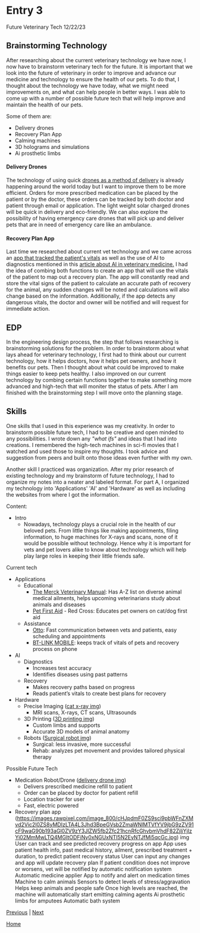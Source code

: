 # Entry 3
Future Veterinary Tech 12/22/23

## Brainstorming Technology
After researching about the current veterinary technology we have now, I now have to brainstorm veterinary tech for the future. It is important that we look into the future of veterinary in order to improve and advance our medicine and technology to ensure the health of our pets. To do that, I thought about the technology we have today, what we might need improvements on, and what can help people in better ways. I was able to come up with a number of possible future tech that will help improve and maintain the health of our pets. 

Some of them are:
* Delivery drones
* Recovery Plan App
* Calming machines
* 3D holograms and simulations
* Ai prosthetic limbs

#### Delivery Drones
The technology of using quick [drones as a method of delivery](https://www.wipro.com/business-process/the-future-of-delivery-with-drones-contactless-accurate-and-high-speed/) is already happening around the world today but I want to improve them to be more efficient. Orders for more prescribed medication can be placed by the patient or by the doctor, these orders can be tracked by both doctor and patient through email or application. The light weight solar charged drones will be quick in delivery and eco-friendly. We can also explore the possibility of having emergency care drones that will pick up and deliver pets that are in need of emergency care like an ambulance.

#### Recovery Plan App
Last time we researched about current vet technology and we came across an [app that tracked the patient's vitals](https://bionetus.com/vet/veterinary-multi-parameter-monitors/bt-link-veterinary-monitor-mobile-app/) as well as the use of AI to diagnostics mentioned in this [article about AI in veterinary medicine.](https://www.avma.org/news/artificial-intelligence-veterinary-medicine-what-are-ethical-and-legal-implications) I had the idea of combing both functions to create an app that will use the vitals of the patient to map out a recovery plan. The app will constantly read and store the vital signs of the patient to calculate an accurate path of recovery for the animal, any sudden changes will be noted and calculations will also change based on the information. Additionally, if the app detects any dangerous vitals, the doctor and owner will be notified and will request for immediate action.

## EDP
In the engineering design process, the step that follows researching is brainstorming solutions for the problem. In order to brainstorm about what lays ahead for veterinary technology, I first had to think about our current technology, how it helps doctors, how it helps pet owners, and how it benefits our pets. Then I thought about what could be improved to make things easier to keep pets healthy. I also improved on our current technology by combing certain functions together to make something more advanced and high-tech that will moniter the status of pets. After I am finished with the brainstorming step I will move onto the planning stage.

## Skills
One skills that I used in this experience was my creativity. In order to brainstorm possible future tech, I had to be creative and open minded to any possibilities. I wrote down any *"what ifs"* and ideas that I had into creations. I remembered the high-tech machines in sci-fi movies that I watched and used those to inspire my thoughts. I took advice and suggestion from peers and built onto those ideas even further with my own.

Another skill I practiced was organization. After my prior research of existing technology and my brainstorm of future technology, I had to organize my notes into a neater and labeled format. For part A, I organized my technology into 'Applications' 'AI' and 'Hardware' as well as including the websites from where I got the information. 

Content: 

* Intro 
  * Nowadays, technology plays a crucial role in the health of our beloved pets. From little things like making appointments, filing information, to huge machines for X-rays and scans, none of it would be possible without technology. Hence why it is important for vets and pet lovers alike to know about technology which will help play large roles in keeping their little friends safe.

Current tech

* Applications
  * Educational
    * [The Merck Veterinary Manual](https://www.merckvetmanual.com/): Has A-Z list on diverse animal medical ailments, helps upcoming veterinarians study about animals and diseases
    * [Pet First Aid](https://www.redcross.org/take-a-class/first-aid/cat-dog-first-aid) - Red Cross: Educates pet owners on cat/dog first aid
  * Assistance
    * [Otto](https://otto.vet/): Fast communication between vets and patients, easy scheduling and appointments
    * [BT-LINK MOBILE](https://bionetus.com/vet/veterinary-multi-parameter-monitors/bt-link-veterinary-monitor-mobile-app/): keeps track of vitals of pets and recovery process on phone
* AI
  * Diagnostics
    * Increases test accuracy
    * Identifies diseases using past patterns
  * Recovery
    * Makes recovery paths based on progress
    * Reads patient’s vitals to create best plans for recovery
* Hardware
   * Precise Imaging ([cat x-ray img](https://brookhurstanimal.com/wp-content/uploads/2020/01/Veterinary-Digital-X-Rays-in-Anaheim-CA-1.jpg))
     * MRI scans, X-rays, CT scans, Ultrasounds
   * 3D Printing ([3D printing img](https://imageio.forbes.com/specials-images/dam/imageserve/791937151/960x0.jpg?height=474&width=711&fit=bounds))
     * Custom limbs and supports
     * Accurate 3D models of animal anatomy
   * Robots ([Surgical robot img](https://developer-blogs.nvidia.com/wp-content/uploads/2022/02/STAR-System-impact-e1643931385591-1.jpg)) 
     * Surgical: less invasive, more successful
     * Rehab: analyzes pet movement and provides tailored physical therapy

Possible Future Tech

* Medication Robot/Drone ([delivery drone img](https://builtin.com/cdn-cgi/image/f=auto,quality=80,width=752,height=435/https://builtin.com/sites/www.builtin.com/files/styles/byline_image/public/2022-09/package-drone-delivery-companies.png))
  * Delivers prescribed medicine refill to patient
  * Order can be placed by doctor for patient refill
  * Location tracker for user
  * Fast, electric powered
* Recovery plan app
(https://images.rawpixel.com/image_800/cHJpdmF0ZS9sci9pbWFnZXMvd2Vic2l0ZS8yMDIzLTA4L3Jhd3BpeGVsb2ZmaWNlMTVfYV9jbG9zZV91cF9waG90b193aGl0ZV9zY3JlZW5fb2Zfc21hcnRfcGhvbmVhdF82ZjljYjIzYi02MmMwLTQ4MGItODFiNy0xNGUxNTI5N2EyNTJfMi5qcGc.jpg) img
User can track and see predicted recovery progress on app
App uses patient health info, past medical history, ailment, prescribed treatment + duration, to predict patient recovery status
User can input any changes and app will update recovery plan
If patient condition does not improve or worsens, vet will be notified by automatic notification system
Automatic medicine applier
App to notify and alert on medication times
Machine to calm animals
Sensors to detect levels of stress/aggravation
Helps keep animals and people safe
Once high levels are reached, the machine will automatically start emitting calming agents
Ai prosthetic limbs for amputees
Automatic bath system





[Previous](entry02.md) | [Next](entry04.md)

[Home](../README.md)
